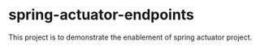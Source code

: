 # spring-actuator-endpoints
This project is to demonstrate the enablement of spring actuator project.
